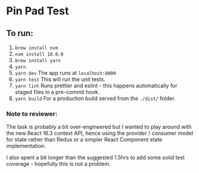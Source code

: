 # Pin Pad Test

## To run:

1. `brew install nvm`
2. `nvm install 10.0.0`
3. `brew install yarn`
4. `yarn`
5. `yarn dev` The app runs at `localhost:8000`
6. `yarn test` This will run the unit tests.
7. `yarn lint` Runs prettier and eslint - this happens automatically for staged files in a pre-commit hook.
8. `yarn build` For a production build served from the `./dist/` folder.

### Note to reviewer:

The task is probably a bit over-engineered but I wanted to play around with the new React 16.3 context API, hence using the provider / consumer model for state rather than Redux or a simpler React Component state implementation. 

I also spent a bit longer than the suggested 1.5hrs to add some solid test coverage - hopefully this is not a problem.
